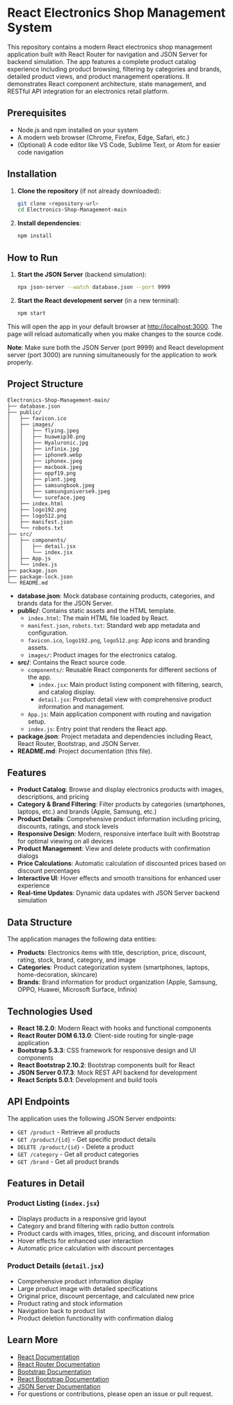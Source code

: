 # React Electronics Shop Management System

This repository contains a modern React electronics shop management application built with React Router for navigation and JSON Server for backend simulation. The app features a complete product catalog experience including product browsing, filtering by categories and brands, detailed product views, and product management operations. It demonstrates React component architecture, state management, and RESTful API integration for an electronics retail platform.

## Prerequisites

- Node.js and npm installed on your system
- A modern web browser (Chrome, Firefox, Edge, Safari, etc.)
- (Optional) A code editor like VS Code, Sublime Text, or Atom for easier code navigation

## Installation

1. **Clone the repository** (if not already downloaded):
   ```sh
   git clone <repository-url>
   cd Electronics-Shop-Management-main
   ```
2. **Install dependencies**:
   ```sh
   npm install
   ```

## How to Run

1. **Start the JSON Server** (backend simulation):
   ```sh
   npx json-server --watch database.json --port 9999
   ```

2. **Start the React development server** (in a new terminal):
   ```sh
   npm start
   ```

This will open the app in your default browser at [http://localhost:3000](http://localhost:3000). The page will reload automatically when you make changes to the source code.

**Note**: Make sure both the JSON Server (port 9999) and React development server (port 3000) are running simultaneously for the application to work properly.

## Project Structure

```
Electronics-Shop-Management-main/
├── database.json
├── public/
│   ├── favicon.ico
│   ├── images/
│   │   ├── flying.jpeg
│   │   ├── huaweip30.png
│   │   ├── Hyaluronic.jpg
│   │   ├── infinix.jpg
│   │   ├── iphone9.webp
│   │   ├── iphonex.jpeg
│   │   ├── macbook.jpeg
│   │   ├── oppf19.png
│   │   ├── plant.jpeg
│   │   ├── samsungbook.jpeg
│   │   ├── samsunguniverse9.jpeg
│   │   └── sureface.jpeg
│   ├── index.html
│   ├── logo192.png
│   ├── logo512.png
│   ├── manifest.json
│   └── robots.txt
├── src/
│   ├── components/
│   │   ├── detail.jsx
│   │   └── index.jsx
│   ├── App.js
│   └── index.js
├── package.json
├── package-lock.json
└── README.md
```

- **database.json**: Mock database containing products, categories, and brands data for the JSON Server.
- **public/**: Contains static assets and the HTML template.
  - `index.html`: The main HTML file loaded by React.
  - `manifest.json`, `robots.txt`: Standard web app metadata and configuration.
  - `favicon.ico`, `logo192.png`, `logo512.png`: App icons and branding assets.
  - `images/`: Product images for the electronics catalog.
- **src/**: Contains the React source code.
  - `components/`: Reusable React components for different sections of the app.
    - `index.jsx`: Main product listing component with filtering, search, and catalog display.
    - `detail.jsx`: Product detail view with comprehensive product information and management.
  - `App.js`: Main application component with routing and navigation setup.
  - `index.js`: Entry point that renders the React app.
- **package.json**: Project metadata and dependencies including React, React Router, Bootstrap, and JSON Server.
- **README.md**: Project documentation (this file).

## Features

- **Product Catalog**: Browse and display electronics products with images, descriptions, and pricing
- **Category & Brand Filtering**: Filter products by categories (smartphones, laptops, etc.) and brands (Apple, Samsung, etc.)
- **Product Details**: Comprehensive product information including pricing, discounts, ratings, and stock levels
- **Responsive Design**: Modern, responsive interface built with Bootstrap for optimal viewing on all devices
- **Product Management**: View and delete products with confirmation dialogs
- **Price Calculations**: Automatic calculation of discounted prices based on discount percentages
- **Interactive UI**: Hover effects and smooth transitions for enhanced user experience
- **Real-time Updates**: Dynamic data updates with JSON Server backend simulation

## Data Structure

The application manages the following data entities:

- **Products**: Electronics items with title, description, price, discount, rating, stock, brand, category, and image
- **Categories**: Product categorization system (smartphones, laptops, home-decoration, skincare)
- **Brands**: Brand information for product organization (Apple, Samsung, OPPO, Huawei, Microsoft Surface, Infinix)

## Technologies Used

- **React 18.2.0**: Modern React with hooks and functional components
- **React Router DOM 6.13.0**: Client-side routing for single-page application
- **Bootstrap 5.3.3**: CSS framework for responsive design and UI components
- **React Bootstrap 2.10.2**: Bootstrap components built for React
- **JSON Server 0.17.3**: Mock REST API backend for development
- **React Scripts 5.0.1**: Development and build tools

## API Endpoints

The application uses the following JSON Server endpoints:

- `GET /product` - Retrieve all products
- `GET /product/{id}` - Get specific product details
- `DELETE /product/{id}` - Delete a product
- `GET /category` - Get all product categories
- `GET /brand` - Get all product brands

## Features in Detail

### Product Listing (`index.jsx`)
- Displays products in a responsive grid layout
- Category and brand filtering with radio button controls
- Product cards with images, titles, pricing, and discount information
- Hover effects for enhanced user interaction
- Automatic price calculation with discount percentages

### Product Details (`detail.jsx`)
- Comprehensive product information display
- Large product image with detailed specifications
- Original price, discount percentage, and calculated new price
- Product rating and stock information
- Navigation back to product list
- Product deletion functionality with confirmation dialog

## Learn More

- [React Documentation](https://reactjs.org/)
- [React Router Documentation](https://reactrouter.com/)
- [Bootstrap Documentation](https://getbootstrap.com/)
- [React Bootstrap Documentation](https://react-bootstrap.github.io/)
- [JSON Server Documentation](https://github.com/typicode/json-server)
- For questions or contributions, please open an issue or pull request.
